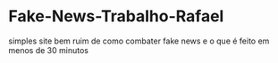 # Fake-News-Trabalho-Rafael
simples site bem ruim de como combater fake news e o que é feito em menos de 30 minutos
